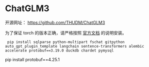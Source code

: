 # ChatGLM3

开源网址： https://github.com/THUDM/ChatGLM3

为了保证 torch 的版本正确，请严格按照 [官方文档](https://pytorch.org/get-started/locally/) 的说明安装。

```
 pip install sqlparse python-multipart fschat gitpython auto_gpt_plugin_template langchain sentence-transformers alembic accelerate protobuf==3.19.0 duckdb chardet pymysql
```

 pip install protobuf==4.25.1